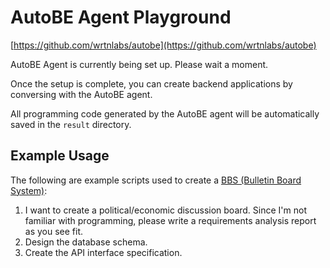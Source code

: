 # AutoBE Agent Playground

[https://github.com/wrtnlabs/autobe](https://github.com/wrtnlabs/autobe)

AutoBE Agent is currently being set up. Please wait a moment.

Once the setup is complete, you can create backend applications by conversing with the AutoBE agent.

All programming code generated by the AutoBE agent will be automatically saved in the `result` directory.

## Example Usage

The following are example scripts used to create a [BBS (Bulletin Board System)](https://stackblitz.com/github/wrtnlabs/autobe-example-bbs):

1. I want to create a political/economic discussion board. Since I'm not familiar with programming, please write a requirements analysis report as you see fit.
2. Design the database schema.
3. Create the API interface specification.
